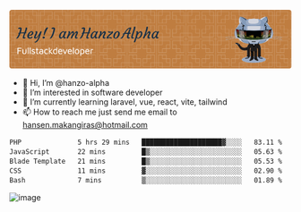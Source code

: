 ![Header](./github-header-image.png)

- 👋 Hi, I’m @hanzo-alpha
- 👀 I’m interested in software developer
- 🌱 I’m currently learning laravel, vue, react, vite, tailwind
- 📫 How to reach me just send me email to hansen.makangiras@hotmail.com 

<!---
hanzo-alpha/hanzo-alpha is a ✨ special ✨ repository because its `README.md` (this file) appears on your GitHub profile.
You can click the Preview link to take a look at your changes.
--->

<!--START_SECTION:waka-->

```txt
PHP              5 hrs 29 mins   ████████████████████▓░░░░   83.11 %
JavaScript       22 mins         █▒░░░░░░░░░░░░░░░░░░░░░░░   05.63 %
Blade Template   21 mins         █▒░░░░░░░░░░░░░░░░░░░░░░░   05.53 %
CSS              11 mins         ▓░░░░░░░░░░░░░░░░░░░░░░░░   02.90 %
Bash             7 mins          ▒░░░░░░░░░░░░░░░░░░░░░░░░   01.89 %
```

<!--END_SECTION:waka-->

![image](https://github.com/hanzo-alpha/hanzo-alpha/assets/111342797/c4bd2977-6123-4017-8652-6e166259b484)

